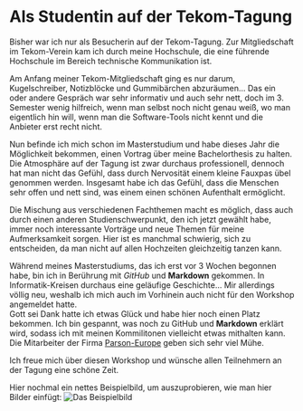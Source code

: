 # Als Studentin auf der Tekom-Tagung

Bisher war ich nur als Besucherin auf der Tekom-Tagung. Zur Mitgliedschaft im Tekom-Verein kam ich durch meine Hochschule, die eine führende Hochschule im Bereich technische Kommunikation ist. 

Am Anfang meiner Tekom-Mitgliedschaft ging es nur darum, Kugelschreiber, Notizblöcke und Gummibärchen abzuräumen... Das ein oder andere Gespräch war sehr informativ und auch sehr nett, doch im 3. Semester wenig hilfreich, wenn man selbst noch nicht genau weiß, wo man eigentlich hin will, wenn man die Software-Tools nicht kennt und die Anbieter erst recht nicht. 

Nun befinde ich mich schon im Masterstudium und habe dieses Jahr die Möglichkeit bekommen, einen Vortrag über meine Bachelorthesis zu halten. Die Atmosphäre auf der Tagung ist zwar durchaus professionell, dennoch hat man nicht das Gefühl, dass durch Nervosität einem kleine Fauxpas übel genommen werden. Insgesamt habe ich das Gefühl, dass die Menschen sehr offen und nett sind, was einem einen schönen Aufenthalt ermöglicht. 

Die Mischung aus verschiedenen Fachthemen macht es möglich, dass auch durch einen anderen Studienschwerpunkt, den ich jetzt gewählt habe, immer noch interessante Vorträge und neue Themen für meine Aufmerksamkeit sorgen. 
Hier ist es manchmal schwierig, sich zu entscheiden, da man nicht auf allen Hochzeiten gleichzeitig tanzen kann. 

Während meines Masterstudiums, das ich erst vor 3 Wochen begonnen habe, bin ich in Berührung mit *GitHub* und **Markdown** gekommen. In Informatik-Kreisen durchaus eine geläufige Geschichte... Mir allerdings völlig neu, weshalb ich mich auch im Vorhinein auch nicht für den Workshop angemeldet hatte.  
Gott sei Dank hatte ich etwas Glück und habe hier noch einen Platz bekommen. 
Ich bin gespannt, was noch zu GitHub und **Markdown** erklärt wird, sodass ich mit meinen Kommilitonen vielleicht etwas mithalten kann. 
Die Mitarbeiter der Firma [Parson-Europe](https://www.parson-europe.com/de/) geben sich sehr viel Mühe. 


Ich freue mich über diesen Workshop und wünsche allen Teilnehmern an der Tagung eine schöne Zeit.

Hier nochmal ein nettes Beispielbild, um auszuprobieren, wie man hier Bilder einfügt: 
![Das Beispielbild](https://www.parson-europe.com/templates/default/site-elements/parson_logo_claim_rgb.svg)

